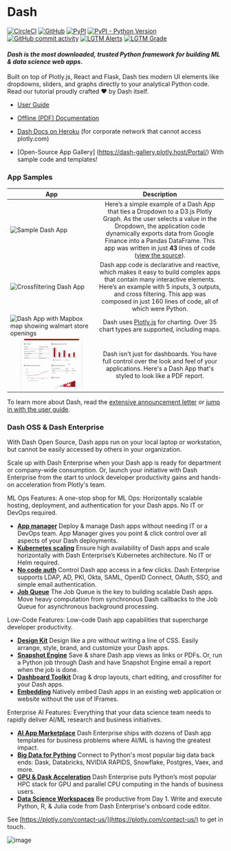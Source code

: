 # Dash

[![CircleCI](https://img.shields.io/circleci/project/github/plotly/dash/master.svg)](https://circleci.com/gh/plotly/dash)
[![GitHub](https://img.shields.io/github/license/plotly/dash.svg?color=dark-green)](https://github.com/plotly/dash/blob/master/LICENSE)
[![PyPI](https://img.shields.io/pypi/v/dash.svg?color=dark-green)](https://pypi.org/project/dash/)
[![PyPI - Python Version](https://img.shields.io/pypi/pyversions/dash.svg?color=dark-green)](https://pypi.org/project/dash/)
[![GitHub commit activity](https://img.shields.io/github/commit-activity/y/plotly/dash.svg?color=dark-green)](https://github.com/plotly/dash/graphs/contributors)
[![LGTM Alerts](https://img.shields.io/lgtm/alerts/g/plotly/dash.svg)](https://lgtm.com/projects/g/plotly/dash/alerts)
[![LGTM Grade](https://img.shields.io/lgtm/grade/python/g/plotly/dash.svg)](https://lgtm.com/projects/g/plotly/dash/context:python)

#### *Dash is the most downloaded, trusted Python framework for building ML & data science web apps*.

Built on top of Plotly.js, React and Flask, Dash ties modern UI elements like dropdowns, sliders, and graphs directly to your analytical Python code. Read our tutorial proudly crafted ❤️ by Dash itself.

- [User Guide](https://dash.plotly.com/getting-started)

- [Offline (PDF) Documentation](https://github.com/plotly/dash-docs/blob/master/pdf-docs/Dash_User_Guide_and_Documentation.pdf)

- [Dash Docs on Heroku](https://dash-docs.herokuapp.com/) (for corporate network that cannot access plotly.com)

- [Open-Source App Gallery] (https://dash-gallery.plotly.host/Portal/) With sample code and templates!

### App Samples

| App | Description |
|--- | :---: |
|![Sample Dash App](https://user-images.githubusercontent.com/1280389/30086128-9bb4a28e-9267-11e7-8fe4-bbac7d53f2b0.gif) | Here’s a simple example of a Dash App that ties a Dropdown to a D3.js Plotly Graph. As the user selects a value in the Dropdown, the application code dynamically exports data from Google Finance into a Pandas DataFrame. This app was written in just **43** lines of code ([view the source](https://gist.github.com/chriddyp/3d2454905d8f01886d651f207e2419f0)). |
|![Crossfiltering Dash App](https://user-images.githubusercontent.com/1280389/30086123-97c58bde-9267-11e7-98a0-7f626de5199a.gif)|Dash app code is declarative and reactive, which makes it easy to build complex apps that contain many interactive elements. Here’s an example with 5 inputs, 3 outputs, and cross filtering. This app was composed in just 160 lines of code, all of which were Python.|
|![Dash App with Mapbox map showing walmart store openings](https://user-images.githubusercontent.com/1280389/30086299-768509d0-9268-11e7-8e6b-626ac9ca512c.gif)| Dash uses [Plotly.js](https://github.com/plotly/plotly.js) for charting. Over 35 chart types are supported, including maps. |
|![Financial report](https://github.com/plotly/dash-docs/blob/516f80c417051406210b94ea23a6d3b6cd84d146/assets/images/gallery/dash-financial-report.gif)| Dash isn't just for dashboards. You have full control over the look and feel of your applications. Here's a Dash App that's styled to look like a PDF report. |

To learn more about Dash, read the [extensive announcement letter](https://medium.com/@plotlygraphs/introducing-dash-5ecf7191b503) or [jump in with the user guide](https://plotly.com/dash).

### Dash OSS & Dash Enterprise

With Dash Open Source, Dash apps run on your local laptop or workstation, but cannot be easily accessed by others in your organization.

Scale up with Dash Enterprise when your Dash app is ready for department or company-wide consumption. Or, launch your initiative with Dash Enterprise from the start to unlock developer productivity gains and hands-on acceleration from Plotly's team.

ML Ops Features: A one-stop shop for ML Ops: Horizontally scalable hosting, deployment, and authentication for your Dash apps. No IT or DevOps required. 
- [**App manager**](https://plotly.com/dash/app-manager/) Deploy & manage Dash apps without needing IT or a DevOps team. App Manager gives you point & click control over all aspects of your Dash deployments.
- [**Kubernetes scaling**](https://plotly.com/dash/kubernetes/) Ensure high availability of Dash apps and scale horizontally with Dash Enterprise’s Kubernetes architecture. No IT or Helm required. 
- [**No code auth**](https://plotly.com/dash/authentication/) Control Dash app access in a few clicks. Dash Enterprise supports LDAP, AD, PKI, Okta, SAML, OpenID Connect, OAuth, SSO, and simple email authentication.
- [**Job Queue**](https://plotly.com/dash/job-queue/) The Job Queue is the key to building scalable Dash apps. Move heavy computation from synchronous Dash callbacks to the Job Queue for asynchronous background processing.

Low-Code Features: Low-code Dash app capabilities that supercharge developer productivity.
- [**Design Kit**](https://plotly.com/dash/design-kit/) Design like a pro without writing a line of CSS. Easily arrange, style, brand, and customize your Dash apps.
- [**Snapshot Engine**](https://plotly.com/dash/snapshot-engine/) Save & share Dash app views as links or PDFs. Or, run a Python job through Dash and have Snapshot Engine email a report when the job is done.
- [**Dashboard Toolkit**](https://plotly.com/dash/toolkit/) Drag & drop layouts, chart editing, and crossfilter for your Dash apps.
- [**Embedding**](https://plotly.com/dash/embedding/) Natively embed Dash apps in an existing web application or website without the use of IFrames.

Enterprise AI Features: Everything that your data science team needs to rapidly deliver AI/ML research and business initiatives.
- [**AI App Marketplace**](https://plotly.com/dash/ai-and-ml-templates/) Dash Enterprise ships with dozens of Dash app templates for business problems where AI/ML is having the greatest impact.
- [**Big Data for Pything**](https://plotly.com/dash/big-data-for-python/) Connect to Python's most popular big data back ends: Dask, Databricks, NVIDIA RAPIDS, Snowflake, Postgres, Vaex, and more.
- [**GPU & Dask Acceleration**](https://plotly.com/dash/gpu-dask-acceleration/) Dash Enterprise puts Python’s most popular HPC stack for GPU and parallel CPU computing in the hands of business users.
- [**Data Science Workspaces**](https://plotly.com/dash/workspaces/) Be productive from Day 1. Write and execute Python, R, & Julia code from Dash Enterprise's onboard code editor.


See [https://plotly.com/contact-us/](https://plotly.com/contact-us/) to get in touch.

![image](https://images.prismic.io/plotly-marketing-website/493eec39-8467-4610-b9d0-d6ad3ea61423_Dash+Open+source%2BDash+enterprise2-01.jpg?auto=compress,format)
